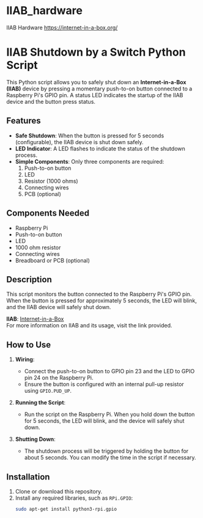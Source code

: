 # IIAB_hardware
IIAB Hardware https://internet-in-a-box.org/
# IIAB Shutdown by a Switch Python Script

This Python script allows you to safely shut down an **Internet-in-a-Box (IIAB)** device by pressing a momentary push-to-on button connected to a Raspberry Pi's GPIO pin. A status LED indicates the startup of the IIAB device and the button press status.

## Features

- **Safe Shutdown**: When the button is pressed for 5 seconds (configurable), the IIAB device is shut down safely.
- **LED Indicator**: A LED flashes to indicate the status of the shutdown process.
- **Simple Components**: Only three components are required:
  1. Push-to-on button
  2. LED
  3. Resistor (1000 ohms)
  4. Connecting wires
  5. PCB (optional)

## Components Needed

- Raspberry Pi
- Push-to-on button
- LED
- 1000 ohm resistor
- Connecting wires
- Breadboard or PCB (optional)

## Description

This script monitors the button connected to the Raspberry Pi's GPIO pin. When the button is pressed for approximately 5 seconds, the LED will blink, and the IIAB device will safely shut down.

**IIAB**: [Internet-in-a-Box](https://en.wikipedia.org/wiki/Internet-in-a-Box)  
For more information on IIAB and its usage, visit the link provided.

## How to Use

1. **Wiring**: 
   - Connect the push-to-on button to GPIO pin 23 and the LED to GPIO pin 24 on the Raspberry Pi.
   - Ensure the button is configured with an internal pull-up resistor using `GPIO.PUD_UP`.
   
2. **Running the Script**:
   - Run the script on the Raspberry Pi. When you hold down the button for 5 seconds, the LED will blink, and the device will safely shut down.
   
3. **Shutting Down**:
   - The shutdown process will be triggered by holding the button for about 5 seconds. You can modify the time in the script if necessary.

## Installation

1. Clone or download this repository.
2. Install any required libraries, such as `RPi.GPIO`:
   ```bash
   sudo apt-get install python3-rpi.gpio

